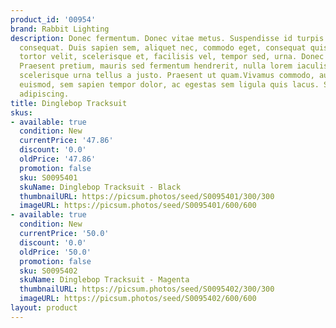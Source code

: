 ```yaml
---
product_id: '00954'
brand: Rabbit Lighting
description: Donec fermentum. Donec vitae metus. Suspendisse id turpis quis orci euismod
  consequat. Duis sapien sem, aliquet nec, commodo eget, consequat quis, neque. Quisque
  tortor velit, scelerisque et, facilisis vel, tempor sed, urna. Donec vitae metus.
  Praesent pretium, mauris sed fermentum hendrerit, nulla lorem iaculis magna, pulvinar
  scelerisque urna tellus a justo. Praesent ut quam.Vivamus commodo, augue et laoreet
  euismod, sem sapien tempor dolor, ac egestas sem ligula quis lacus. Sed eu mi. Proin
  adipiscing.
title: Dinglebop Tracksuit
skus:
- available: true
  condition: New
  currentPrice: '47.86'
  discount: '0.0'
  oldPrice: '47.86'
  promotion: false
  sku: S0095401
  skuName: Dinglebop Tracksuit - Black
  thumbnailURL: https://picsum.photos/seed/S0095401/300/300
  imageURL: https://picsum.photos/seed/S0095401/600/600
- available: true
  condition: New
  currentPrice: '50.0'
  discount: '0.0'
  oldPrice: '50.0'
  promotion: false
  sku: S0095402
  skuName: Dinglebop Tracksuit - Magenta
  thumbnailURL: https://picsum.photos/seed/S0095402/300/300
  imageURL: https://picsum.photos/seed/S0095402/600/600
layout: product
---
```


